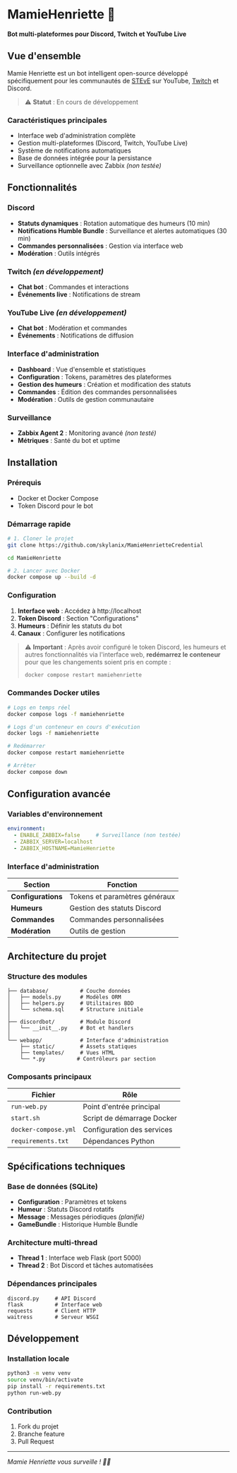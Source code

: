 # MamieHenriette 👵

**Bot multi-plateformes pour Discord, Twitch et YouTube Live**


## Vue d'ensemble

Mamie Henriette est un bot intelligent open-source développé spécifiquement pour les communautés de [STEvE](https://www.youtube.com/@STEvE_YT) sur YouTube, [Twitch](https://www.twitch.tv/steve_yt) et Discord.

> ⚠️ **Statut** : En cours de développement

### Caractéristiques principales

- Interface web d'administration complète
- Gestion multi-plateformes (Discord, Twitch, YouTube Live)
- Système de notifications automatiques
- Base de données intégrée pour la persistance
- Surveillance optionnelle avec Zabbix *(non testée)*

## Fonctionnalités

### Discord
- **Statuts dynamiques** : Rotation automatique des humeurs (10 min)
- **Notifications Humble Bundle** : Surveillance et alertes automatiques (30 min)
- **Commandes personnalisées** : Gestion via interface web
- **Modération** : Outils intégrés

### Twitch *(en développement)*
- **Chat bot** : Commandes et interactions
- **Événements live** : Notifications de stream

### YouTube Live *(en développement)*
- **Chat bot** : Modération et commandes
- **Événements** : Notifications de diffusion

### Interface d'administration
- **Dashboard** : Vue d'ensemble et statistiques
- **Configuration** : Tokens, paramètres des plateformes
- **Gestion des humeurs** : Création et modification des statuts
- **Commandes** : Édition des commandes personnalisées
- **Modération** : Outils de gestion communautaire

### Surveillance
- **Zabbix Agent 2** : Monitoring avancé *(non testé)*
- **Métriques** : Santé du bot et uptime

## Installation

### Prérequis
- Docker et Docker Compose
- Token Discord pour le bot

### Démarrage rapide

```bash
# 1. Cloner le projet
git clone https://github.com/skylanix/MamieHenrietteCredential
```

```bash
cd MamieHenriette
```

```bash
# 2. Lancer avec Docker
docker compose up --build -d
```

### Configuration

1. **Interface web** : Accédez à http://localhost
2. **Token Discord** : Section "Configurations"
3. **Humeurs** : Définir les statuts du bot
4. **Canaux** : Configurer les notifications

> ⚠️ **Important** : Après avoir configuré le token Discord, les humeurs et autres fonctionnalités via l'interface web, **redémarrez le conteneur** pour que les changements soient pris en compte :
> ```bash
> docker compose restart mamiehenriette
> ```

### Commandes Docker utiles

```bash
# Logs en temps réel
docker compose logs -f mamiehenriette
```

```bash
# Logs d'un conteneur en cours d'exécution
docker logs -f mamiehenriette
```

```bash
# Redémarrer
docker compose restart mamiehenriette
```

```bash
# Arrêter
docker compose down
```

## Configuration avancée

### Variables d'environnement

```yaml
environment:
  - ENABLE_ZABBIX=false     # Surveillance (non testée)
  - ZABBIX_SERVER=localhost
  - ZABBIX_HOSTNAME=MamieHenriette
```

### Interface d'administration

| Section | Fonction |
|---------|----------|
| **Configurations** | Tokens et paramètres généraux |
| **Humeurs** | Gestion des statuts Discord |
| **Commandes** | Commandes personnalisées |
| **Modération** | Outils de gestion |

## Architecture du projet

### Structure des modules

```
├── database/          # Couche données
│   ├── models.py      # Modèles ORM
│   ├── helpers.py     # Utilitaires BDD
│   └── schema.sql     # Structure initiale
│
├── discordbot/        # Module Discord
│   └── __init__.py    # Bot et handlers
│
└── webapp/            # Interface d'administration
    ├── static/        # Assets statiques
    ├── templates/     # Vues HTML
    └── *.py          # Contrôleurs par section
```

### Composants principaux

| Fichier | Rôle |
|---------|------|
| `run-web.py` | Point d'entrée principal |
| `start.sh` | Script de démarrage Docker |
| `docker-compose.yml` | Configuration des services |
| `requirements.txt` | Dépendances Python |

## Spécifications techniques

### Base de données (SQLite)
- **Configuration** : Paramètres et tokens
- **Humeur** : Statuts Discord rotatifs
- **Message** : Messages périodiques *(planifié)*
- **GameBundle** : Historique Humble Bundle

### Architecture multi-thread
- **Thread 1** : Interface web Flask (port 5000)
- **Thread 2** : Bot Discord et tâches automatisées

### Dépendances principales
```
discord.py     # API Discord
flask          # Interface web
requests       # Client HTTP
waitress       # Serveur WSGI
```

## Développement

### Installation locale
```bash
python3 -m venv venv
source venv/bin/activate
pip install -r requirements.txt
python run-web.py
```

### Contribution
1. Fork du projet
2. Branche feature
3. Pull Request

---

*Mamie Henriette vous surveille ! 👵👀*